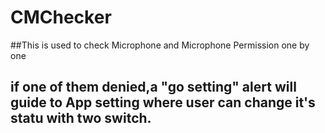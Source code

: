 # CMChecker
##This is used to check Microphone and Microphone Permission one by one
## if one of them denied,a "go setting" alert will guide to App setting where user can change it's statu with two switch.
